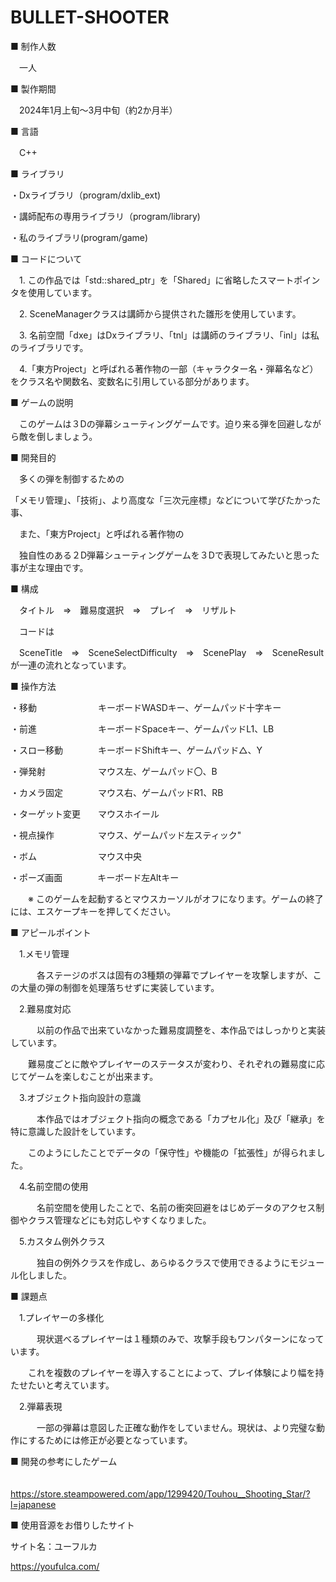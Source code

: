 # BULLET-SHOOTER


■ 制作人数

　一人


■ 製作期間 

　2024年1月上旬～3月中旬（約2か月半）


■ 言語

　C++


■ ライブラリ

・Dxライブラリ（program/dxlib_ext)

・講師配布の専用ライブラリ（program/library)

・私のライブラリ(program/game)


■ コードについて


　1. この作品では「std::shared_ptr」を「Shared」に省略したスマートポインタを使用しています。

　2. SceneManagerクラスは講師から提供された雛形を使用しています。

　3. 名前空間「dxe」はDxライブラリ、「tnl」は講師のライブラリ、「inl」は私のライブラリです。

　4.「東方Project」と呼ばれる著作物の一部（キャラクター名・弾幕名など）をクラス名や関数名、変数名に引用している部分があります。
 

■ ゲームの説明

　このゲームは３Dの弾幕シューティングゲームです。迫り来る弾を回避しながら敵を倒しましょう。


■ 開発目的


　多くの弾を制御するための
 
「メモリ管理」、「技術」、より高度な「三次元座標」などについて学びたかった事、

 
　また、「東方Project」と呼ばれる著作物の

　独自性のある２D弾幕シューティングゲームを３Dで表現してみたいと思った事が主な理由です。　


■ 構成


　タイトル　⇒　難易度選択　⇒　プレイ　⇒　リザルト

 　コードは　

　SceneTitle　⇒　SceneSelectDifficulty　⇒　ScenePlay　⇒　SceneResult　　が一連の流れとなっています。



 ■ 操作方法

・移動　　　　　　　キーボードWASDキー、ゲームパッド十字キー

・前進　　　　　　　キーボードSpaceキー、ゲームパッドL1、LB

・スロー移動　　　　キーボードShiftキー、ゲームパッド△、Y

・弾発射　　　　　　マウス左、ゲームパッド〇、B

・カメラ固定　　　　マウス右、ゲームパッドR1、RB

・ターゲット変更　　マウスホイール

・視点操作　　　　　マウス、ゲームパッド左スティック"

・ボム　　　　　　　マウス中央

・ポーズ画面　　　　キーボード左Altキー


　　※ このゲームを起動するとマウスカーソルがオフになります。ゲームの終了には、エスケープキーを押してください。


■ アピールポイント

　1.メモリ管理

　　　各ステージのボスは固有の3種類の弾幕でプレイヤーを攻撃しますが、この大量の弾の制御を処理落ちせずに実装しています。


　2.難易度対応

　　　以前の作品で出来ていなかった難易度調整を、本作品ではしっかりと実装しています。
 
　　難易度ごとに敵やプレイヤーのステータスが変わり、それぞれの難易度に応じてゲームを楽しむことが出来ます。


　3.オブジェクト指向設計の意識

　　　本作品ではオブジェクト指向の概念である「カプセル化」及び「継承」を特に意識した設計をしています。
   
　　このようにしたことでデータの「保守性」や機能の「拡張性」が得られました。


　4.名前空間の使用

　　　名前空間を使用したことで、名前の衝突回避をはじめデータのアクセス制御やクラス管理などにも対応しやすくなりました。


　5.カスタム例外クラス

　　　独自の例外クラスを作成し、あらゆるクラスで使用できるようにモジュール化しました。
 

 ■ 課題点

 　1.プレイヤーの多様化


　　　現状選べるプレイヤーは１種類のみで、攻撃手段もワンパターンになっています。

　　これを複数のプレイヤーを導入することによって、プレイ体験により幅を持たせたいと考えています。


　2.弾幕表現

　　　一部の弾幕は意図した正確な動作をしていません。現状は、より完璧な動作にするためには修正が必要となっています。 

■ 開発の参考にしたゲーム

　　https://store.steampowered.com/app/1299420/Touhou__Shooting_Star/?l=japanese


 
■ 使用音源をお借りしたサイト

サイト名：ユーフルカ

https://youfulca.com/
